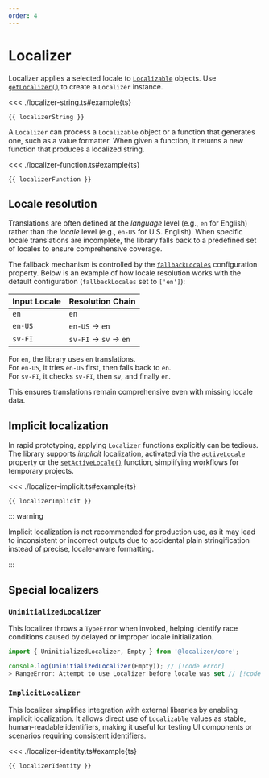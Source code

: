 ```yaml
---
order: 4
---
```


# Localizer <Badge type="info" text="@localizer/core" />

<script setup>
  import localizerString from './localizer-string';
  import localizerFunction from './localizer-function';
  import localizerImplicit from './localizer-implicit';
  import localizerIdentity from './localizer-identity';
</script>

Localizer applies a selected locale to [`Localizable`](../api/_localizer/core/Localizable/index.md) objects. Use [`getLocalizer()`](../api/_localizer/core/getLocalizer/index.md) to create a `Localizer` instance.

<<< ./localizer-string.ts#example{ts}

```console-vue
{{ localizerString }}
```

A `Localizer` can process a `Localizable` object or a function that generates one, such as a value formatter. When given a function, it returns a new function that produces a localized string.

<<< ./localizer-function.ts#example{ts}

```console-vue
{{ localizerFunction }}
```

## Locale resolution

Translations are often defined at the _language_ level (e.g., `en` for English) rather than the _locale_ level (e.g., `en-US` for U.S. English). When specific locale translations are incomplete, the library falls back to a predefined set of locales to ensure comprehensive coverage.

The fallback mechanism is controlled by the [`fallbackLocales`](./configuration.md#fallbacklocales) configuration property. Below is an example of how locale resolution works with the default configuration (`fallbackLocales` set to `['en']`):

| Input Locale | Resolution Chain      |
| ------------ | --------------------- |
| `en`         | `en`                  |
| `en-US`      | `en-US` → `en`        |
| `sv-FI`      | `sv-FI` → `sv` → `en` |

For `en`, the library uses `en` translations.  
For `en-US`, it tries `en-US` first, then falls back to `en`.  
For `sv-FI`, it checks `sv-FI`, then `sv`, and finally `en`.

This ensures translations remain comprehensive even with missing locale data.

## Implicit localization <Badge type="warning" text="experimental" />

In rapid prototyping, applying `Localizer` functions explicitly can be tedious. The library supports _implicit_ localization, activated via the [`activeLocale`](./configuration.md#activelocale) property or the [`setActiveLocale()`](../api/_localizer/core/setActiveLocale/index.md) function, simplifying workflows for temporary projects.

<<< ./localizer-implicit.ts#example{ts}

```console-vue
{{ localizerImplicit }}
```

::: warning

Implicit localization is not recommended for production use, as it may lead to inconsistent or incorrect outputs due to accidental plain stringification instead of precise, locale-aware formatting.

:::

## Special localizers

### `UninitializedLocalizer`

This localizer throws a `TypeError` when invoked, helping identify race conditions caused by delayed or improper locale initialization.

```typescript
import { UninitializedLocalizer, Empty } from '@localizer/core';

console.log(UninitializedLocalizer(Empty)); // [!code error]
> RangeError: Attempt to use Localizer before locale was set // [!code error]
```

### `ImplicitLocalizer` <Badge type="warning" text="experimental" />

This localizer simplifies integration with external libraries by enabling implicit localization. It allows direct use of `Localizable` values as stable, human-readable identifiers, making it useful for testing UI components or scenarios requiring consistent identifiers.

<<< ./localizer-identity.ts#example{ts}

```console-vue
{{ localizerIdentity }}
```
